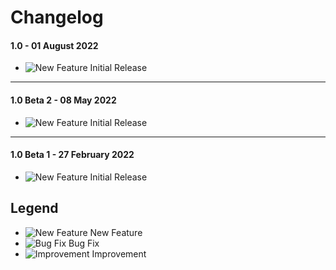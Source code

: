 # Changelog

#### 1.0 - 01 August 2022
- ![New Feature](https://smftricks.com/assets/changelog/tag--plus.png) Initial Release
---
#### 1.0 Beta 2 - 08 May 2022
- ![New Feature](https://smftricks.com/assets/changelog/tag--plus.png) Initial Release
---
#### 1.0 Beta 1 - 27 February 2022
- ![New Feature](https://smftricks.com/assets/changelog/tag--plus.png) Initial Release

## Legend
- ![New Feature](https://smftricks.com/assets/changelog/tag--plus.png) New Feature
- ![Bug Fix](https://smftricks.com/assets/changelog/bug--minus.png) Bug Fix
- ![Improvement](https://smftricks.com/assets/changelog/tag--pencil.png) Improvement